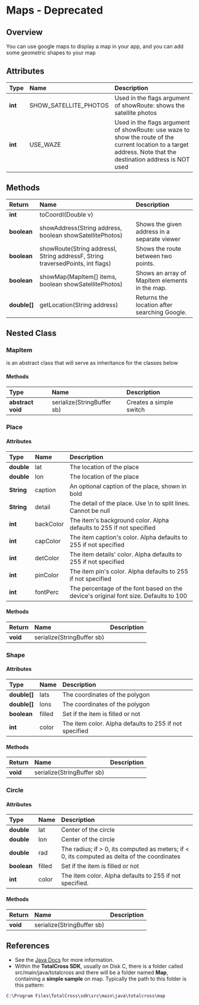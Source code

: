 # Maps - Deprecated

## Overview

You can use google maps to display a map in your app, and you can add some geometric shapes to your map

## Attributes

| Type | Name | Description |
| :--- | :--- | :--- |
| **int** | SHOW\_SATELLITE\_PHOTOS | Used in the flags argument of showRoute: shows the satellite photos |
| **int** | USE\_WAZE | Used in the flags argument of showRoute: use waze to show the route of the current location to a target address. Note that the destination address is NOT used |

## Methods

| Return | Name | Description |
| :--- | :--- | :--- |
| **int** | toCoordI\(Double v\) |  |
| **boolean** | showAddress\(String address, boolean showSatellitePhotos\) | Shows the given address in a separate viewer |
| **boolean** | showRoute\(String addressI, String addressF, String traversedPoints, int flags\) | Shows the route between two points. |
| **boolean** | showMap\(MapItem\[\] items, boolean showSatellitePhotos\) | Shows an array of MapItem elements in the map. |
| **double\[\]** | getLocation\(String address\) | Returns the location after searching Google. |

## Nested Class

### MapItem

is an abstract class that will serve as inheritance for the classes below

#### Methods

| Type | Name | Description |
| :--- | :--- | :--- |
| **abstract void** | serialize\(StringBuffer sb\) | Creates a simple switch |

### Place

#### Attributes

| Type | Name | Description |
| :--- | :--- | :--- |
| **double** | lat | The location of the place |
| **double** | lon | The location of the place |
| **String** | caption |  An optional caption of the place, shown in bold |
| **String** | detail | The detail of the place. Use \n to split lines. Cannot be null |
| **int** | backColor | The item's background color. Alpha defaults to 255 if not specified |
| **int** | capColor | The item caption's color. Alpha defaults to 255 if not specified |
| **int** | detColor | The item details' color. Alpha defaults to 255 if not specified |
| **int** | pinColor | The item pin's color. Alpha defaults to 255 if not specified |
| **int** | fontPerc | The percentage of the font based on the device's original font size. Defaults to 100 |

#### Methods

| Return | Name | Description |
| :--- | :--- | :--- |
| **void** | serialize\(StringBuffer sb\) |  |

### Shape

#### Attributes

| Type | Name | Description |
| :--- | :--- | :--- |
| **double\[\]** | lats | The coordinates of the polygon |
| **double\[\]** | lons | The coordinates of the polygon |
| **boolean** | filled | Set if the item is filled or not |
| **int** | color | The item color. Alpha defaults to 255 if not specified |

#### Methods

| Return | Name | Description |
| :--- | :--- | :--- |
| **void** | serialize\(StringBuffer sb\) |  |

### Circle



#### Attributes

| Type | Name | Description |
| :--- | :--- | :--- |
| **double** | lat | Center of the circle |
| **double** | lon | Center of the circle |
| **double** | rad | The radius; if &gt; 0, its computed as meters; if &lt; 0, its computed as delta of the coordinates |
| **boolean** | filled | Set if the item is filled or not |
| **int** | color | The item color. Alpha defaults to 255 if not specified. |

#### Methods

| Return | Name | Description |
| :--- | :--- | :--- |
| **void** | serialize\(StringBuffer sb\) |  |



## **References**

* See the [Java Docs](https://rs.totalcross.com/doc/totalcross/map/GoogleMaps.html) for more information.
* Within the **TotalCross SDK**, usually on Disk C, there is a folder called src/main/java/totalcross and there will be a folder named **Map**, containing a **simple sample** on map. Typically the path to this folder is this pattern:

```text
C:\Program Files\TotalCross\sdk\src\main\java\totalcross\map
```

